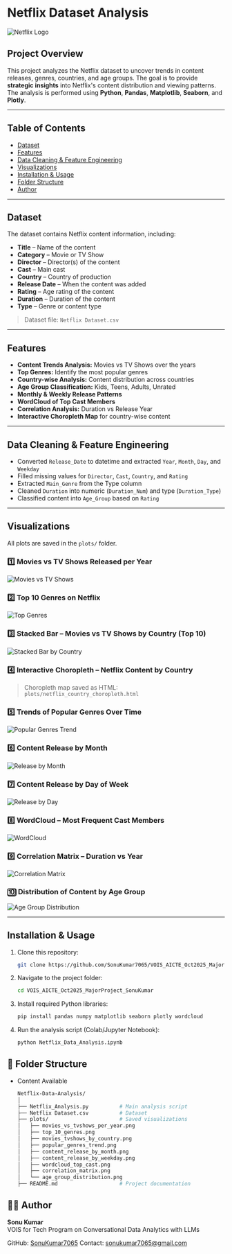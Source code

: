 # Netflix Dataset Analysis

![Netflix Logo](https://upload.wikimedia.org/wikipedia/commons/0/08/Netflix_2015_logo.svg)

## Project Overview
This project analyzes the Netflix dataset to uncover trends in content releases, genres, countries, and age groups. The goal is to provide **strategic insights** into Netflix's content distribution and viewing patterns. The analysis is performed using **Python**, **Pandas**, **Matplotlib**, **Seaborn**, and **Plotly**.

---

## Table of Contents
- [Dataset](#dataset)  
- [Features](#features)  
- [Data Cleaning & Feature Engineering](#data-cleaning--feature-engineering)  
- [Visualizations](#visualizations)  
- [Installation & Usage](#installation--usage)  
- [Folder Structure](#folder-structure)  
- [Author](#author)

---

## Dataset
The dataset contains Netflix content information, including:

- **Title** – Name of the content  
- **Category** – Movie or TV Show  
- **Director** – Director(s) of the content  
- **Cast** – Main cast  
- **Country** – Country of production  
- **Release Date** – When the content was added  
- **Rating** – Age rating of the content  
- **Duration** – Duration of the content  
- **Type** – Genre or content type  

> Dataset file: `Netflix Dataset.csv`

---

## Features
- **Content Trends Analysis:** Movies vs TV Shows over the years  
- **Top Genres:** Identify the most popular genres  
- **Country-wise Analysis:** Content distribution across countries  
- **Age Group Classification:** Kids, Teens, Adults, Unrated  
- **Monthly & Weekly Release Patterns**  
- **WordCloud of Top Cast Members**  
- **Correlation Analysis:** Duration vs Release Year  
- **Interactive Choropleth Map** for country-wise content  

---

## Data Cleaning & Feature Engineering
- Converted `Release_Date` to datetime and extracted `Year`, `Month`, `Day`, and `Weekday`  
- Filled missing values for `Director`, `Cast`, `Country`, and `Rating`  
- Extracted `Main_Genre` from the Type column  
- Cleaned `Duration` into numeric (`Duration_Num`) and type (`Duration_Type`)  
- Classified content into `Age_Group` based on `Rating`  

---

## Visualizations
All plots are saved in the `plots/` folder.  

### 1️⃣ Movies vs TV Shows Released per Year
![Movies vs TV Shows](plots/movies_vs_tvshows_per_year.png)

### 2️⃣ Top 10 Genres on Netflix
![Top Genres](plots/top_10_genres.png)

### 3️⃣ Stacked Bar – Movies vs TV Shows by Country (Top 10)
![Stacked Bar by Country](plots/movies_tvshows_by_country.png)

### 4️⃣ Interactive Choropleth – Netflix Content by Country
> Choropleth map saved as HTML: `plots/netflix_country_choropleth.html`  

### 5️⃣ Trends of Popular Genres Over Time
![Popular Genres Trend](plots/popular_genres_trend.png)

### 6️⃣ Content Release by Month
![Release by Month](plots/content_release_by_month.png)

### 7️⃣ Content Release by Day of Week
![Release by Day](plots/content_release_by_weekday.png)

### 8️⃣ WordCloud – Most Frequent Cast Members
![WordCloud](plots/wordcloud_top_cast.png)

### 9️⃣ Correlation Matrix – Duration vs Year
![Correlation Matrix](plots/correlation_matrix.png)

### 🔟 Distribution of Content by Age Group
![Age Group Distribution](plots/age_group_distribution.png)

---

## Installation & Usage
1. Clone this repository:
   ```bash
   git clone https://github.com/SonuKumar7065/VOIS_AICTE_Oct2025_MajorProject_SonuKumar.git
2. Navigate to the project folder:
   ```bash
   cd VOIS_AICTE_Oct2025_MajorProject_SonuKumar
3. Install required Python libraries:
    ```bash
    pip install pandas numpy matplotlib seaborn plotly wordcloud
4. Run the analysis script (Colab/Jupyter Notebook):
   ```bash
   python Netflix_Data_Analysis.ipynb

## 📂 Folder Structure
- Content Available
    ```bash
    Netflix-Data-Analysis/
    │
    ├── Netflix_Analysis.py          # Main analysis script
    ├── Netflix Dataset.csv          # Dataset
    ├── plots/                       # Saved visualizations
    │   ├── movies_vs_tvshows_per_year.png
    │   ├── top_10_genres.png
    │   ├── movies_tvshows_by_country.png
    │   ├── popular_genres_trend.png
    │   ├── content_release_by_month.png
    │   ├── content_release_by_weekday.png
    │   ├── wordcloud_top_cast.png
    │   ├── correlation_matrix.png
    │   └── age_group_distribution.png
    ├── README.md                    # Project documentation

## 👨‍💻 Author  

**Sonu Kumar**  
VOIS for Tech Program on Conversational Data Analytics with LLMs

GitHub: [SonuKumar7065](https://github.com/SonuKumar7065) 
Contact: sonukumar7065@gmail.com

